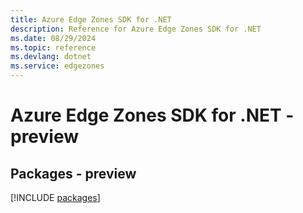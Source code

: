 ```yaml
---
title: Azure Edge Zones SDK for .NET
description: Reference for Azure Edge Zones SDK for .NET
ms.date: 08/29/2024
ms.topic: reference
ms.devlang: dotnet
ms.service: edgezones
---
```

# Azure Edge Zones SDK for .NET - preview
## Packages - preview
[!INCLUDE [packages](edge-zones-index.md)]